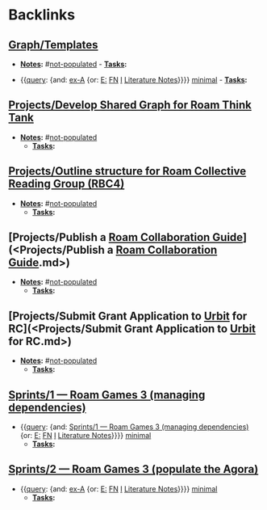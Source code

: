 
# Backlinks
## [Graph/Templates](<Graph/Templates.md>)
- **[Notes](<Notes.md>):** #[not-populated](<not-populated.md>)
                - **[Tasks](<Tasks.md>):**

- {{[query](<query.md>): {and: [ex-A](<ex-A.md>) {or: [E:](<E:.md>) [FN](<FN.md>) [I](<I.md>) [Literature Notes](<Literature Notes.md>)}}}} [minimal](<minimal.md>)
                - **[Tasks](<Tasks.md>):**

## [Projects/Develop Shared Graph for Roam Think Tank](<Projects/Develop Shared Graph for Roam Think Tank.md>)
- **[Notes](<Notes.md>):** #[not-populated](<not-populated.md>)
    - **[Tasks](<Tasks.md>):**

## [Projects/Outline structure for Roam Collective Reading Group (RBC4)](<Projects/Outline structure for Roam Collective Reading Group (RBC4).md>)
- **[Notes](<Notes.md>):** #[not-populated](<not-populated.md>)
    - **[Tasks](<Tasks.md>):**

## [Projects/Publish a [Roam Collaboration Guide](<Roam Collaboration Guide.md>)](<Projects/Publish a [Roam Collaboration Guide](<Roam Collaboration Guide.md>).md>)
- **[Notes](<Notes.md>):** #[not-populated](<not-populated.md>)
    - **[Tasks](<Tasks.md>):**

## [Projects/Submit Grant Application to [Urbit](<Urbit.md>) for RC](<Projects/Submit Grant Application to [Urbit](<Urbit.md>) for RC.md>)
- **[Notes](<Notes.md>):** #[not-populated](<not-populated.md>)
    - **[Tasks](<Tasks.md>):**

## [Sprints/1 — Roam Games 3 (managing dependencies)](<Sprints/1 — Roam Games 3 (managing dependencies).md>)
- {{[query](<query.md>): {and: [Sprints/1 — Roam Games 3 (managing dependencies)](<Sprints/1 — Roam Games 3 (managing dependencies).md>) {or: [E:](<E:.md>) [FN](<FN.md>) [I](<I.md>) [Literature Notes](<Literature Notes.md>)}}}} [minimal](<minimal.md>)
    - **[Tasks](<Tasks.md>):**

## [Sprints/2 — Roam Games 3 (populate the Agora)](<Sprints/2 — Roam Games 3 (populate the Agora).md>)
- {{[query](<query.md>): {and: [ex-A](<ex-A.md>) {or: [E:](<E:.md>) [FN](<FN.md>) [I](<I.md>) [Literature Notes](<Literature Notes.md>)}}}} [minimal](<minimal.md>)
    - **[Tasks](<Tasks.md>):**

